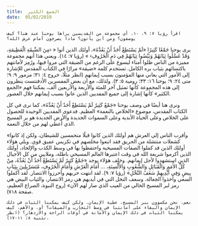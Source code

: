 ```yaml
---
title:  الجمع الكثير
date:  05/02/2019
---
```


`اقرأ رؤيا ٧: ٩، ١٠. أي مجموعة من القديسين يراها يوحنا عند هنا؟ كيف يوصفون؟ ومن أين يأتون؟ ماذا يصرخون أمام عرش الله؟`

يرى يوحنا جَمْعًا كَثِيرًا «لَمْ يَسْتَطِعْ أَحَدٌ أَنْ يَعُدَّهُ»، أولئك الذين أتوا « ‹مِنَ الضِّيقَةِ الْعَظِيمَةِ، وَقَدْ غَسَّلُوا ثِيَابَهُمْ وَبَيَّضُوا ثِيَابَهُمْ فِي دَمِ الْخَرُوفِ› » (رؤيا ٧: ١٤). ويعني هذا أنهم مجموعة مميزة من الناس ظلوا أمناء ليسوع على الرغم من الضيقة التي مروا فيها، ورُمِز لأمانتهم باكتسائهم بثياب بره الكامل. تستخدم كلمة «ضيقة» مرارًا في الكتاب المقدس للإشارة إلى الأمور التي يعاني منها المؤمنون بسبب إيمانهم (انظر مثلًا، خروج ٤: ٣١؛ مزمور ٩: ٩؛ متى ٢٤: ٩؛ يوحنا ١٦: ٣٣؛ رومية ٥: ٣). ولذلك، مع أن بعض المفسرين الأدفنتست ينظرون إلى هذه المجموعة كأنها تمثيل آخر للمئة والأربعة والأربعين ألف، يمكننا فهم «الجمع الكثير» كأنها إشارة إلى جميع المفديين الذين عانوا بسبب إيمانهم خلال العصور.

ونرى هنا أيضًا في وصف يوحنا «جَمْعٌ كَثِيرٌ لَمْ يَسْتَطِعْ أَحَدٌ أَنْ يَعُدَّهُ»، كما نرى في كل الكتاب المقدس، موضوع «الخلاص بالنعمة» العظيم. فدعوى المفديين الوحيدة للحصول على الخلاص وعلى الحياة الأبدية وعلى السموات الجديدة والأرض الجديدة هو بر المسيح الذي أُعطي لهم من خلال النعمة.

«وأقرب الناس إلى العرش هم أولئك الذين كانوا قبلًا متحمسين للشيطان، ولكن إذ كانوا كشعلات منتشلة من الحريق فقد اتبعوا مخلصهم في تكريس عميق قوي. ويلي هؤلاء أولئك الذين قد كملوا الصفات المسيحية واحتفظوا بها في وسط الكذب والإلحاد، أولئك الذين أكرموا شريعة الله في وقت اعتبرها العالم المسيحي باطلة، وملايين من كل الأجيال الذين استشهدوا لأجل إيمانهم. وخلف هؤلاء يوجد «جَمْعٌ كَثِيرٌ لَمْ يَسْتَطِعْ أَحَدٌ أَنْ يَعُدَّهُ، مِنْ كُلِّ الأُمَمِ وَالْقَبَائِلِ وَالشُّعُوبِ وَالأَلْسِنَةِ، ... أَمَامَ الْعَرْشِ وَأَمَامَ الْخَرُوفِ، مُتَسَرْبِلِينَ بِثِيَابٍ بِيضٍ وَفِي أَيْدِيهِمْ سَعَفُ النَّخْلِ» (رؤيا ٧: ٩). لقد انتهت حربهم وأحرزوا الانتصار. لقد أكملوا السعي وأخذوا الجعالة. وسعف النخل التي في أيديهم هي رمز الانتصار، والثياب البيض هي رمز لبر المسيح الخالي من العيب الذي صار لهم الآن» (روح النبوة، الصراع العظيم، صفحة ٧١٨).

`نعم، نحن مكسوون ببر المسيح، عطية الإيمان. ولكن كيف يمكننا الثبات في ذلك الإيمان والبقاء على أمانتنا في وسط التجارب والضيقات؟ أو، والأهم، كيف يمكننا الثبات في ذلك الإيمان والأمانة في أوقات الراحة والازدهار؟ (انظر تثنية ٨: ١١-١٧).`